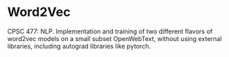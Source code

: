 # Word2Vec
CPSC 477: NLP. Implementation and training of two different flavors of word2vec models on a small subset OpenWebText, without using external libraries, including autograd libraries like pytorch.
